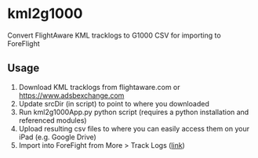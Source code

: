 # kml2g1000
Convert FlightAware KML tracklogs to G1000 CSV for importing to ForeFlight

## Usage
1. Download KML tracklogs from flightaware.com or https://www.adsbexchange.com
2. Update srcDir (in script) to point to where you downloaded
3. Run kml2g1000App.py python script (requires a python installation and referenced modules)
4. Upload resulting csv files to where you can easily access them on your iPad (e.g. Google Drive)
5. Import into ForeFight from More > Track Logs ([link]([https://www.foreflight.com/support/support-center/category/about-foreflight-mobile/360042091114](https://www.google.com/search?client=safari&rls=en&q=foreflight+track+logs+import+g1000+csv&ie=UTF-8&oe=UTF-8)))
